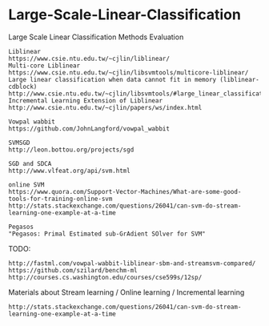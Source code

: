 # Large-Scale-Linear-Classification
Large Scale Linear Classification Methods Evaluation

~~~
Liblinear
https://www.csie.ntu.edu.tw/~cjlin/liblinear/
Multi-core Liblinear
https://www.csie.ntu.edu.tw/~cjlin/libsvmtools/multicore-liblinear/
Large linear classification when data cannot fit in memory (liblinear-cdblock)
http://www.csie.ntu.edu.tw/~cjlin/libsvmtools/#large_linear_classification_when_data_cannot_fit_in_memory
Incremental Learning Extension of Liblinear
http://www.csie.ntu.edu.tw/~cjlin/papers/ws/index.html

Vowpal wabbit
https://github.com/JohnLangford/vowpal_wabbit

SVMSGD
http://leon.bottou.org/projects/sgd

SGD and SDCA
http://www.vlfeat.org/api/svm.html

online SVM
https://www.quora.com/Support-Vector-Machines/What-are-some-good-tools-for-training-online-svm
http://stats.stackexchange.com/questions/26041/can-svm-do-stream-learning-one-example-at-a-time

Pegasos
"Pegasos: Primal Estimated sub-GrAdient SOlver for SVM"

~~~


TODO:
~~~
http://fastml.com/vowpal-wabbit-liblinear-sbm-and-streamsvm-compared/
https://github.com/szilard/benchm-ml
http://courses.cs.washington.edu/courses/cse599s/12sp/
~~~

Materials about Stream learning / Online learning / Incremental  learning
~~~
http://stats.stackexchange.com/questions/26041/can-svm-do-stream-learning-one-example-at-a-time
~~~
